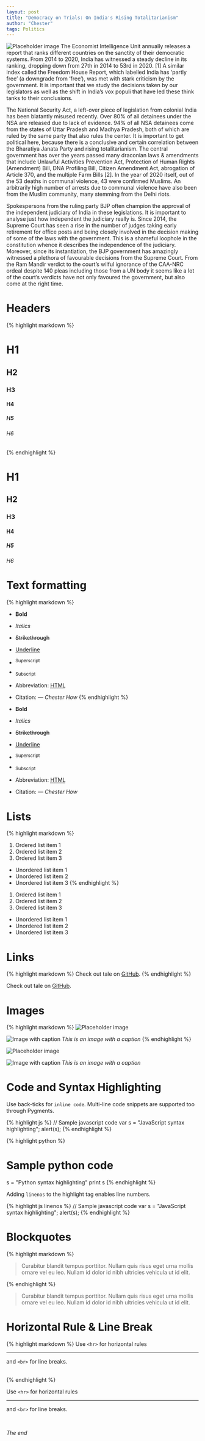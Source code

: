 ```yaml
---
layout: post
title: "Democracy on Trials: On India's Rising Totalitarianism"
author: "Chester"
tags: Politics
---
```


![Placeholder image](https://cdn.britannica.com/s:800x450,c:crop/36/213436-138-4CE09AA6/Questions-answers-democracy.jpg "Democratic Proceedings in Greece")
The Economist Intelligence Unit annually releases a report that ranks different countries on the sanctity of their democratic systems. From 2014 to 2020, India has witnessed a steady decline in its ranking, dropping down from 27th in 2014 to 53rd in 2020. [1] A similar index called the Freedom House Report, which labelled India has ‘partly free’ (a downgrade from ‘free’), was met with stark criticism by the government. It is important that we study the decisions taken by our legislators as well as the shift in India’s vox populi that have led these think tanks to their conclusions.

The National Security Act, a left-over piece of legislation from colonial India has been blatantly misused recently. Over 80% of all detainees under the NSA are released due to lack of evidence. 94% of all NSA detainees come from the states of Uttar Pradesh and Madhya Pradesh, both of which are ruled by the same party that also rules the center. It is important to get political here, because there is a conclusive and certain correlation between the Bharatiya Janata Party and rising totalitarianism. The central government has over the years passed many draconian laws & amendments that include Unlawful Activities Prevention Act, Protection of Human Rights (Amendment) Bill, DNA Profiling Bill, Citizen Amendment Act, abrogation of Article 370, and the multiple Farm Bills [2]. In the year of 2020 itself, out of the 53 deaths in communal violence, 43 were confirmed Muslims. An arbitrarily high number of arrests due to communal violence have also been from the Muslim community, many stemming from the Delhi riots. 

Spokespersons from the ruling party BJP often champion the approval of the independent judiciary of India in these legislations. It is important to analyse just how independent the judiciary really is. Since 2014, the Supreme Court has seen a rise in the number of judges taking early retirement for office posts and being closely involved in the decision making of some of the laws with the government. This is a shameful loophole in the constitution whence it describes the independence of the judiciary. Moreover, since its instantiation, the BJP government has amazingly witnessed a plethora of favourable decisions from the Supreme Court. From the Ram Mandir verdict to the court’s wilful ignorance of the CAA-NRC ordeal despite 140 pleas including those from a UN body it seems like a lot of the court’s verdicts have not only favoured the government, but also come at the right time. 


# Headers
{% highlight markdown %}
# H1
## H2
### H3
#### H4
##### H5
###### H6
{% endhighlight %}

# H1
## H2
### H3
#### H4
##### H5
###### H6

# Text formatting
{% highlight markdown %}
- **Bold**
- _Italics_
- ~~Strikethrough~~
- <ins>Underline</ins>
- <sup>Superscript</sup>
- <sub>Subscript</sub>
- Abbreviation: <abbr title="HyperText Markup Language">HTML</abbr>
- Citation: <cite>&mdash; Chester How</cite>
{% endhighlight %}

- **Bold**
- _Italics_
- ~~Strikethrough~~
- <ins>Underline</ins>
- <sup>Superscript</sup>
- <sub>Subscript</sub>
- Abbreviation: <abbr title="HyperText Markup Language">HTML</abbr>
- Citation: <cite>&mdash; Chester How</cite>

# Lists
{% highlight markdown %}
1. Ordered list item 1
2. Ordered list item 2
3. Ordered list item 3

* Unordered list item 1
* Unordered list item 2
* Unordered list item 3
{% endhighlight %}

1. Ordered list item 1
2. Ordered list item 2
3. Ordered list item 3

* Unordered list item 1
* Unordered list item 2
* Unordered list item 3

# Links
{% highlight markdown %}
Check out tale on [GitHub](https://github.com/chesterhow/tale).
{% endhighlight %}

Check out tale on [GitHub](https://github.com/chesterhow/tale).

# Images
{% highlight markdown %}
![Placeholder image](https://placehold.it/800x400 "Placeholder image")

![Image with caption](https://placehold.it/700x400 "Image with caption")
_This is an image with a caption_
{% endhighlight %}

![Placeholder image](https://placehold.it/800x400 "Placeholder image")

![Image with caption](https://placehold.it/700x400 "Image with caption")
_This is an image with a caption_

# Code and Syntax Highlighting
Use back-ticks for `inline code`. Multi-line code snippets are supported too through Pygments.

{% highlight js %}
// Sample javascript code
var s = "JavaScript syntax highlighting";
alert(s);
{% endhighlight %}

{% highlight python %}
# Sample python code
s = "Python syntax highlighting"
print s
{% endhighlight %}

Adding `linenos` to the highlight tag enables line numbers.

{% highlight js  linenos %}
// Sample javascript code
var s = "JavaScript syntax highlighting";
alert(s);
{% endhighlight %}

# Blockquotes
{% highlight markdown %}
> Curabitur blandit tempus porttitor. Nullam quis risus eget urna mollis ornare vel eu leo. Nullam id dolor id nibh ultricies vehicula ut id elit.

{% endhighlight %}

> Curabitur blandit tempus porttitor. Nullam quis risus eget urna mollis ornare vel eu leo. Nullam id dolor id nibh ultricies vehicula ut id elit.

# Horizontal Rule & Line Break
{% highlight markdown %}
Use `<hr>` for horizontal rules

<hr>

and `<br>` for line breaks.

<br>
{% endhighlight %}

Use `<hr>` for horizontal rules

<hr>

and `<br>` for line breaks.

<br>

_The end_
